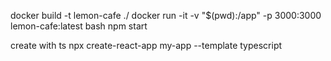 docker build -t lemon-cafe ./ 
docker run -it -v "$(pwd):/app" -p 3000:3000 lemon-cafe:latest bash 
npm start


create with ts npx create-react-app my-app --template typescript
